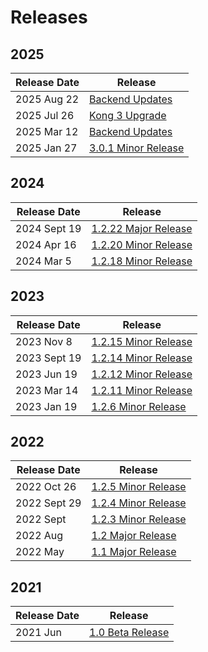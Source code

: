 # Releases

## 2025

| Release Date | Release                                     |
| ------------ | ------------------------------------------- |
| 2025 Aug 22  | [Backend Updates](/reference/releases/2025-aug.md)  |
| 2025 Jul 26  | [Kong 3 Upgrade](/reference/releases/2025-jul-3.0.5.md)  |
| 2025 Mar 12  | [Backend Updates](/reference/releases/2025-mar.md)  |
| 2025 Jan 27  | [3.0.1 Minor Release](/reference/releases/2025-jan-3.0.1.md)  |

## 2024

| Release Date | Release                                     |
| ------------ | ------------------------------------------- |
| 2024 Sept 19   | [1.2.22 Major Release](/reference/releases/2024-sept-1.2.22.md)  |
| 2024 Apr 16   | [1.2.20 Minor Release](/reference/releases/2024-apr-1.2.20.md)  |
| 2024 Mar 5   | [1.2.18 Minor Release](/reference/releases/2024-mar-1.2.18.md)  |

## 2023

| Release Date | Release                                     |
| ------------ | ------------------------------------------- |
| 2023 Nov 8   | [1.2.15 Minor Release](/reference/releases/2023-nov-1.2.15.md)  |
| 2023 Sept 19 | [1.2.14 Minor Release](/reference/releases/2023-sept-1.2.14.md) |
| 2023 Jun 19  | [1.2.12 Minor Release](/reference/releases/2023-jun-1.2.12.md)  |
| 2023 Mar 14  | [1.2.11 Minor Release](/reference/releases/2023-mar-1.2.11.md)  |
| 2023 Jan 19  | [1.2.6 Minor Release](/reference/releases/2023-jan-1.2.6.md)    |

## 2022

| Release Date | Release                                   |
| ------------ | ----------------------------------------- |
| 2022 Oct 26  | [1.2.5 Minor Release](/reference/releases/2022-oct-1.2.5.md)  |
| 2022 Sept 29 | [1.2.4 Minor Release](/reference/releases/2022-sept-1.2.4.md) |
| 2022 Sept    | [1.2.3 Minor Release](/reference/releases/2022-sept.md)       |
| 2022 Aug     | [1.2 Major Release](/reference/releases/2022-aug.md)          |
| 2022 May     | [1.1 Major Release](/reference/releases/2022-may.md)          |

## 2021

| Release Date | Release                         |
| ------------ | ------------------------------- |
| 2021 Jun     | [1.0 Beta Release](/reference/releases/2021-jun.md) |
